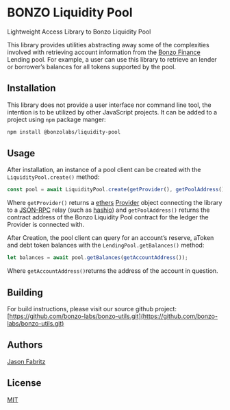 # BONZO Liquidity Pool

Lightweight Access Library to Bonzo Liquidity Pool

This library provides utilities abstracting away some of the complexities involved with retrieving account information from the [Bonzo Finance](https://bonzo.finance/) Lending pool.  For example, a user can use this library to retrieve an lender or borrower’s balances for all tokens supported by the pool.

## Installation

This library does not provide a user interface nor command line tool, the intention is to be utilized by other JavaScript projects.  It can be added to a project using `npm` package manger:

```sh
npm install @bonzolabs/liquidity-pool
```

## Usage

After installation, an instance of a pool client can be created with the `LiquidityPool.create()` method:

```js
const pool = await LiquidityPool.create(getProvider(), getPoolAddress());
```

Where `getProvider()` returns a [ethers](https://docs.ethers.org/v5/) [Provider](https://docs.ethers.org/v5/api/providers/#about-providers) object connecting the library to a [JSON-RPC](https://docs.hedera.com/hedera/core-concepts/smart-contracts/deploying-smart-contracts/json-rpc-relay) relay (such as [hashio](https://www.hashgraph.com/hashio/)) and `getPoolAddress()` returns the contract address of the Bonzo Liquidity Pool contract for the ledger the Provider is connected with.


After Creation, the pool client can query for an account’s reserve, aToken and debt token balances with the `LendingPool.getBalances()` method:

```js
let balances = await pool.getBalances(getAccountAddress());
```

Where `getAccountAddress()`returns the address of the account in question.

## Building

For build instructions, please visit our source github project: [https://github.com/bonzo-labs/bonzo-utils.git](https://github.com/bonzo-labs/bonzo-utils.git)

## Authors

[Jason Fabritz](mailto:jason@bonzo.finance)

## License

[MIT](/LICENSE)